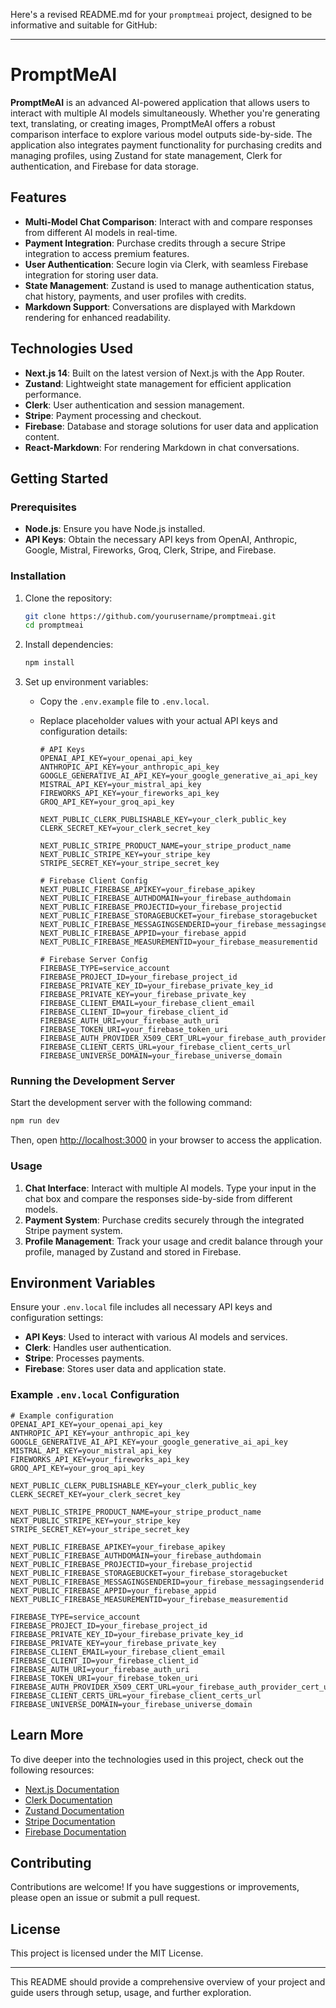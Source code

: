 Here's a revised README.md for your `promptmeai` project, designed to be informative and suitable for GitHub:

---

# PromptMeAI

**PromptMeAI** is an advanced AI-powered application that allows users to interact with multiple AI models simultaneously. Whether you're generating text, translating, or creating images, PromptMeAI offers a robust comparison interface to explore various model outputs side-by-side. The application also integrates payment functionality for purchasing credits and managing profiles, using Zustand for state management, Clerk for authentication, and Firebase for data storage.

## Features

- **Multi-Model Chat Comparison**: Interact with and compare responses from different AI models in real-time.
- **Payment Integration**: Purchase credits through a secure Stripe integration to access premium features.
- **User Authentication**: Secure login via Clerk, with seamless Firebase integration for storing user data.
- **State Management**: Zustand is used to manage authentication status, chat history, payments, and user profiles with credits.
- **Markdown Support**: Conversations are displayed with Markdown rendering for enhanced readability.

## Technologies Used

- **Next.js 14**: Built on the latest version of Next.js with the App Router.
- **Zustand**: Lightweight state management for efficient application performance.
- **Clerk**: User authentication and session management.
- **Stripe**: Payment processing and checkout.
- **Firebase**: Database and storage solutions for user data and application content.
- **React-Markdown**: For rendering Markdown in chat conversations.

## Getting Started

### Prerequisites

- **Node.js**: Ensure you have Node.js installed.
- **API Keys**: Obtain the necessary API keys from OpenAI, Anthropic, Google, Mistral, Fireworks, Groq, Clerk, Stripe, and Firebase.

### Installation

1. Clone the repository:

   ```bash
   git clone https://github.com/yourusername/promptmeai.git
   cd promptmeai
   ```

2. Install dependencies:

   ```bash
   npm install
   ```

3. Set up environment variables:

   - Copy the `.env.example` file to `.env.local`.
   - Replace placeholder values with your actual API keys and configuration details:

     ```env
     # API Keys
     OPENAI_API_KEY=your_openai_api_key
     ANTHROPIC_API_KEY=your_anthropic_api_key
     GOOGLE_GENERATIVE_AI_API_KEY=your_google_generative_ai_api_key
     MISTRAL_API_KEY=your_mistral_api_key
     FIREWORKS_API_KEY=your_fireworks_api_key
     GROQ_API_KEY=your_groq_api_key

     NEXT_PUBLIC_CLERK_PUBLISHABLE_KEY=your_clerk_public_key
     CLERK_SECRET_KEY=your_clerk_secret_key

     NEXT_PUBLIC_STRIPE_PRODUCT_NAME=your_stripe_product_name
     NEXT_PUBLIC_STRIPE_KEY=your_stripe_key
     STRIPE_SECRET_KEY=your_stripe_secret_key

     # Firebase Client Config
     NEXT_PUBLIC_FIREBASE_APIKEY=your_firebase_apikey
     NEXT_PUBLIC_FIREBASE_AUTHDOMAIN=your_firebase_authdomain
     NEXT_PUBLIC_FIREBASE_PROJECTID=your_firebase_projectid
     NEXT_PUBLIC_FIREBASE_STORAGEBUCKET=your_firebase_storagebucket
     NEXT_PUBLIC_FIREBASE_MESSAGINGSENDERID=your_firebase_messagingsenderid
     NEXT_PUBLIC_FIREBASE_APPID=your_firebase_appid
     NEXT_PUBLIC_FIREBASE_MEASUREMENTID=your_firebase_measurementid

     # Firebase Server Config
     FIREBASE_TYPE=service_account
     FIREBASE_PROJECT_ID=your_firebase_project_id
     FIREBASE_PRIVATE_KEY_ID=your_firebase_private_key_id
     FIREBASE_PRIVATE_KEY=your_firebase_private_key
     FIREBASE_CLIENT_EMAIL=your_firebase_client_email
     FIREBASE_CLIENT_ID=your_firebase_client_id
     FIREBASE_AUTH_URI=your_firebase_auth_uri
     FIREBASE_TOKEN_URI=your_firebase_token_uri
     FIREBASE_AUTH_PROVIDER_X509_CERT_URL=your_firebase_auth_provider_cert_url
     FIREBASE_CLIENT_CERTS_URL=your_firebase_client_certs_url
     FIREBASE_UNIVERSE_DOMAIN=your_firebase_universe_domain
     ```

### Running the Development Server

Start the development server with the following command:

```bash
npm run dev
```

Then, open [http://localhost:3000](http://localhost:3000) in your browser to access the application.

### Usage

1. **Chat Interface**: Interact with multiple AI models. Type your input in the chat box and compare the responses side-by-side from different models.
2. **Payment System**: Purchase credits securely through the integrated Stripe payment system.
3. **Profile Management**: Track your usage and credit balance through your profile, managed by Zustand and stored in Firebase.

## Environment Variables

Ensure your `.env.local` file includes all necessary API keys and configuration settings:

- **API Keys**: Used to interact with various AI models and services.
- **Clerk**: Handles user authentication.
- **Stripe**: Processes payments.
- **Firebase**: Stores user data and application state.

### Example `.env.local` Configuration

```env
# Example configuration
OPENAI_API_KEY=your_openai_api_key
ANTHROPIC_API_KEY=your_anthropic_api_key
GOOGLE_GENERATIVE_AI_API_KEY=your_google_generative_ai_api_key
MISTRAL_API_KEY=your_mistral_api_key
FIREWORKS_API_KEY=your_fireworks_api_key
GROQ_API_KEY=your_groq_api_key

NEXT_PUBLIC_CLERK_PUBLISHABLE_KEY=your_clerk_public_key
CLERK_SECRET_KEY=your_clerk_secret_key

NEXT_PUBLIC_STRIPE_PRODUCT_NAME=your_stripe_product_name
NEXT_PUBLIC_STRIPE_KEY=your_stripe_key
STRIPE_SECRET_KEY=your_stripe_secret_key

NEXT_PUBLIC_FIREBASE_APIKEY=your_firebase_apikey
NEXT_PUBLIC_FIREBASE_AUTHDOMAIN=your_firebase_authdomain
NEXT_PUBLIC_FIREBASE_PROJECTID=your_firebase_projectid
NEXT_PUBLIC_FIREBASE_STORAGEBUCKET=your_firebase_storagebucket
NEXT_PUBLIC_FIREBASE_MESSAGINGSENDERID=your_firebase_messagingsenderid
NEXT_PUBLIC_FIREBASE_APPID=your_firebase_appid
NEXT_PUBLIC_FIREBASE_MEASUREMENTID=your_firebase_measurementid

FIREBASE_TYPE=service_account
FIREBASE_PROJECT_ID=your_firebase_project_id
FIREBASE_PRIVATE_KEY_ID=your_firebase_private_key_id
FIREBASE_PRIVATE_KEY=your_firebase_private_key
FIREBASE_CLIENT_EMAIL=your_firebase_client_email
FIREBASE_CLIENT_ID=your_firebase_client_id
FIREBASE_AUTH_URI=your_firebase_auth_uri
FIREBASE_TOKEN_URI=your_firebase_token_uri
FIREBASE_AUTH_PROVIDER_X509_CERT_URL=your_firebase_auth_provider_cert_url
FIREBASE_CLIENT_CERTS_URL=your_firebase_client_certs_url
FIREBASE_UNIVERSE_DOMAIN=your_firebase_universe_domain
```

## Learn More

To dive deeper into the technologies used in this project, check out the following resources:

- [Next.js Documentation](https://nextjs.org/docs)
- [Clerk Documentation](https://clerk.dev/docs)
- [Zustand Documentation](https://docs.pmnd.rs/zustand/getting-started/introduction)
- [Stripe Documentation](https://stripe.com/docs)
- [Firebase Documentation](https://firebase.google.com/docs)

## Contributing

Contributions are welcome! If you have suggestions or improvements, please open an issue or submit a pull request.

## License

This project is licensed under the MIT License.

---

This README should provide a comprehensive overview of your project and guide users through setup, usage, and further exploration.
